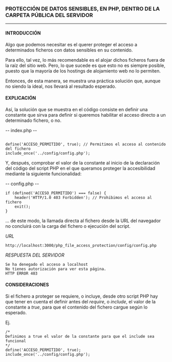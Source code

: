 ### PROTECCIÓN DE DATOS SENSIBLES, EN PHP, DENTRO DE LA CARPETA PÚBLICA DEL SERVIDOR
___

#### INTRODUCCIÓN

Algo que podemos necesitar es el querer proteger el acceso a determinados ficheros con datos sensibles en su contenido.

Para ello, tal vez, lo más recomendable es el alojar dichos ficheros fuera de la raíz del sitio web. Pero, lo que sucede es que esto no es siempre posible, puesto que la mayoría de los hostings de alojamiento web no lo permiten.

Entonces, de esta manera, se muestra una práctica solución que, aunque no siendo la ideal, nos llevará al resultado esperado.

#### EXPLICACIÓN

Así, la solución que se muestra en el código consiste en definir una constante que sirva para definir si queremos habilitar el acceso directo a un determinado fichero, o no.

-- index.php --

```

define('ACCESO_PERMITIDO', true); // Permitimos el acceso al contenido del fichero
include_once('../config/config.php');

```

Y, después, comprobar el valor de la constante al inicio de la declaración del código del script PHP en el que queramos proteger la accesibilidad mediante la siguiente funcionalidad:

-- config.php --

```
if (defined('ACCESO_PERMITIDO') === false) {
    header('HTTP/1.0 403 Forbidden'); // Prohibimos el acceso al fichero
    exit();
}

```

... de este modo, la llamada directa al fichero desde la URL del navegador no concluirá con la carga del fichero o ejecución del script.

*URL*

```
http://localhost:3000/php_file_access_protection/config/config.php

```

*RESPUESTA DEL SERVIDOR*

```
Se ha denegado el acceso a localhost
No tienes autorización para ver esta página.
HTTP ERROR 403

```

#### CONSIDERACIONES

Si el fichero a proteger se requiere, o incluye, desde otro script PHP hay que tener en cuenta el definir antes del *require*, o *include*, el valor de la constante a *true*, para que el contenido del fichero cargue según lo esperado.

Ej. 

```
/*
Definimos a true el valor de la constante para que el include sea funcional
*/
define('ACCESO_PERMITIDO', true); 
include_once('../config/config.php');

```

